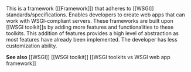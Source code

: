 This is a framework ([[Framework]]) that adheres to [[WSGI]] standards/specifications.
Enables developers to create web apps that can work with WSGI-compliant servers.
These frameworks are built upon [[WSGI toolkit]]s by adding more features and functionalities to these toolkits.
This addition of features provides a high level of abstraction as most features have already been implemented. The developer has less customization ability.

**See also**
[[WSGI]]
[[WSGI toolkit]]
[[WSGI toolkits vs WSGI web app framework]]
